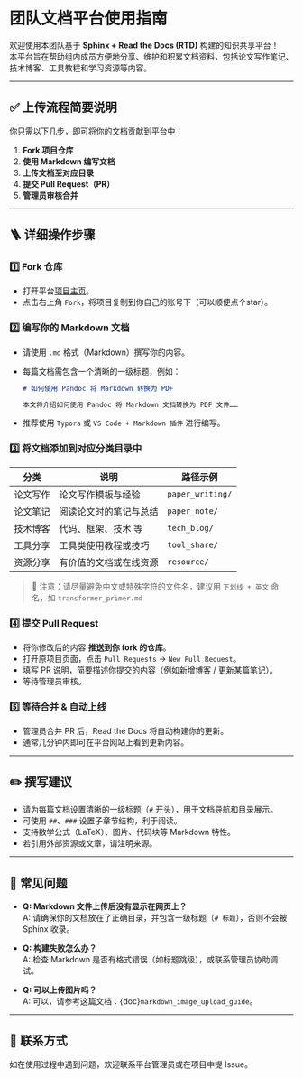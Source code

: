 # 团队文档平台使用指南

欢迎使用本团队基于 **Sphinx + Read the Docs (RTD)** 构建的知识共享平台！  
本平台旨在帮助组内成员方便地分享、维护和积累文档资料，包括论文写作笔记、技术博客、工具教程和学习资源等内容。

---

## ✅ 上传流程简要说明

你只需以下几步，即可将你的文档贡献到平台中：

1. **Fork 项目仓库**
2. **使用 Markdown 编写文档**
3. **上传文档至对应目录**
4. **提交 Pull Request（PR）**
5. **管理员审核合并**

---

## 🪜 详细操作步骤

### 1️⃣ Fork 仓库

- 打开平台[项目主页](https://github.com/iseDocument/iseDocument.git)。
- 点击右上角 `Fork`，将项目复制到你自己的账号下（可以顺便点个star）。

### 2️⃣ 编写你的 Markdown 文档

- 请使用 `.md` 格式（Markdown）撰写你的内容。

- 每篇文档需包含一个清晰的一级标题，例如：

  ```markdown
  # 如何使用 Pandoc 将 Markdown 转换为 PDF
  
  本文将介绍如何使用 Pandoc 将 Markdown 文档转换为 PDF 文件……
  ```

- 推荐使用 `Typora` 或 `VS Code + Markdown 插件` 进行编写。

### 3️⃣ 将文档添加到对应分类目录中

| 分类     | 说明                   | 路径示例         |
| -------- | ---------------------- | ---------------- |
| 论文写作 | 论文写作模板与经验     | `paper_writing/` |
| 论文笔记 | 阅读论文时的笔记与总结 | `paper_note/`    |
| 技术博客 | 代码、框架、技术   等 | `tech_blog/`     |
| 工具分享 | 工具类使用教程或技巧   | `tool_share/`    |
| 资源分享 | 有价值的文档或在线资源 | `resource/`      |

> 📌 注意：请尽量避免中文或特殊字符的文件名，建议用 `下划线 + 英文` 命名，如 `transformer_primer.md`

### 4️⃣ 提交 Pull Request

- 将你修改后的内容 **推送到你 fork 的仓库**。
- 打开原项目页面，点击 `Pull Requests` → `New Pull Request`。
- 填写 PR 说明，简要描述你提交的内容（例如新增博客 / 更新某篇笔记）。
- 等待管理员审核。

### 5️⃣ 等待合并 & 自动上线

- 管理员合并 PR 后，Read the Docs 将自动构建你的更新。
- 通常几分钟内即可在平台网站上看到更新内容。

---

## ✏️ 撰写建议

- 请为每篇文档设置清晰的一级标题（`#` 开头），用于文档导航和目录展示。
- 可使用 `##`、`###` 设置子章节结构，利于阅读。
- 支持数学公式（LaTeX）、图片、代码块等 Markdown 特性。
- 若引用外部资源或文章，请注明来源。

---

## 🙋 常见问题

- **Q: Markdown 文件上传后没有显示在网页上？**  
  A: 请确保你的文档放在了正确目录，并包含一级标题（`# 标题`），否则不会被 Sphinx 收录。

- **Q: 构建失败怎么办？**  
  A: 检查 Markdown 是否有格式错误（如标题跳级），或联系管理员协助调试。

- **Q: 可以上传图片吗？**  
  A: 可以，请参考这篇文档：{doc}`markdown_image_upload_guide`。

---

## 📮 联系方式

如在使用过程中遇到问题，欢迎联系平台管理员或在项目中提 Issue。